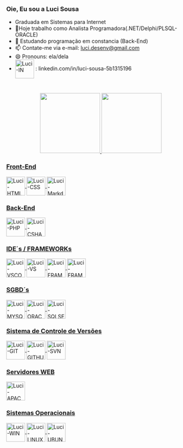 ### Oie, Eu sou a Luci Sousa

*  Graduada em Sistemas para Internet 
* 🔭Hoje trabalho como Analista Programadora(.NET/Delphi/PLSQL-ORACLE)
* 🌱 Estudando programação em constancia (Back-End)
* 📫 Contate-me via e-mail: luci.desenv@gmail.com
* 😄 Pronouns: ela/dela
*  <img align="center" alt="Luci-IN" height="50" width="50"  src="https://cdn.jsdelivr.net/gh/devicons/devicon/icons/linkedin/linkedin-original-wordmark.svg" /> : <a>linkedin.com/in/luci-sousa-5b1315196</a>

#
<div align="center">
   <a href="https://github.com/marialucis">
   <img height="160em" src="https://github-readme-stats.vercel.app/api?username=marialucis&show_icons=true&theme=dracula&include_all_commits=true&count_private=true"/>
   <img height="160em" src="https://github-readme-stats.vercel.app/api/top-langs/?username=marialucis&layout=compact&langs_count=7&theme=dracula"/>
</div>

<div style="display: inline_block">
    <h3>Front-End</h3>
    <img align="center" alt="Luci-HTML" height="50" width="50"  src="https://cdn.jsdelivr.net/gh/devicons/devicon/icons/html5/html5-original-wordmark.svg" />
    <img align="center" alt="Luci-CSS" height="50" width="50"   src="https://cdn.jsdelivr.net/gh/devicons/devicon/icons/css3/css3-original-wordmark.svg" />
   <img align="center" alt="Luci-Markdown" height="50" width="50" src="https://cdn.jsdelivr.net/gh/devicons/devicon/icons/markdown/markdown-original.svg" />
</div>
  
<div style="display: inline_block">
     <h3>Back-End</h3>
     <img align="center" alt="Luci-PHP" height="50" width="50"   src="https://cdn.jsdelivr.net/gh/devicons/devicon/icons/php/php-original.svg" />
     <img align="center" alt="Luci-CSHARP" height="50" width="50"   src="https://cdn.jsdelivr.net/gh/devicons/devicon/icons/csharp/csharp-original.svg" /> 
</div>
<div style="display: inline_block">
      <h3>IDE´s / FRAMEWORKs</h3>
     <img align="center" alt="Luci-VSCODE" height="50" width="50" src="https://cdn.jsdelivr.net/gh/devicons/devicon/icons/vscode/vscode-original-wordmark.svg"/> 
     <img align="center" alt="Luci-VS" height="50" width="50" src="https://cdn.jsdelivr.net/gh/devicons/devicon/icons/visualstudio/visualstudio-plain-wordmark.svg" />
     <img align="center" alt="Luci-FRAMEWORK.NET" height="50" width="50" src="https://cdn.jsdelivr.net/gh/devicons/devicon/icons/dot-net/dot-net-original-wordmark.svg"/>
       <img align="center" alt="Luci-FRAMEWORK.NETcore" height="50" width="50" src="https://cdn.jsdelivr.net/gh/devicons/devicon/icons/dotnetcore/dotnetcore-original.svg" />
</div>

   
<div style= "display: inline_block">
   <h3>SGBD´s</h3>
   <img align="center" alt="Luci-MYSQL" height="50" width="50" src="https://cdn.jsdelivr.net/gh/devicons/devicon/icons/mysql/mysql-original-wordmark.svg" />
   <img align="center" alt="Luci-ORACLE" height="50" width="50" src="https://cdn.jsdelivr.net/gh/devicons/devicon/icons/oracle/oracle-original.svg" />
   <img align="center" alt="Luci-SQLSERVER" height="50" width="50" src="https://cdn.jsdelivr.net/gh/devicons/devicon/icons/microsoftsqlserver/microsoftsqlserver-plain-wordmark.svg" />
</div>   
  
<div style="display: inline_block">
     <h3>Sistema de Controle de Versões</h3>
     <img align="center" alt="Luci-GIT" height="50" width="50"   src="https://cdn.jsdelivr.net/gh/devicons/devicon/icons/git/git-original-wordmark.svg" />
     <img align="center" alt="Luci-GITHUB" height="50" width="50" src="https://cdn.jsdelivr.net/gh/devicons/devicon/icons/github/github-original-wordmark.svg" />
     <img align="center" alt="Luci-SVN" height="50" width="50" src="https://cdn.jsdelivr.net/gh/devicons/devicon/icons/tortoisegit/tortoisegit-line.svg" />
</div>
  
<div style="display: inline_block">
    <h3>Servidores WEB</h3> 
    <img align="center" alt="Luci-APACHE" height="50" width="50" src="https://cdn.jsdelivr.net/gh/devicons/devicon/icons/apache/apache-original-wordmark.svg">  
</div>

<div style="display: inline_block">
      <h3>Sistemas Operacionais</h3>
      <img align="center" alt="Luci-WIN" height="50" width="50" src="https://cdn.jsdelivr.net/gh/devicons/devicon/icons/windows8/windows8-original.svg" />
      <img align="center" alt="Luci-LINUX" height="50" width="50" src="https://cdn.jsdelivr.net/gh/devicons/devicon/icons/linux/linux-original.svg" />
      <img align="center" alt="Luci-UBUNTU" height="50" width="50" src="https://cdn.jsdelivr.net/gh/devicons/devicon/icons/ubuntu/ubuntu-plain-wordmark.svg" />
</div>      
